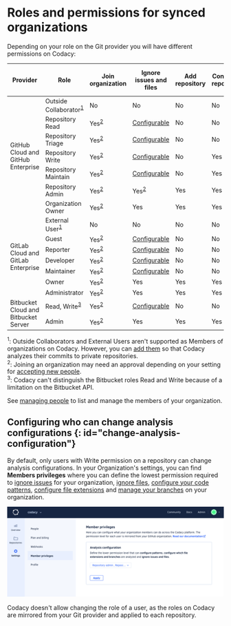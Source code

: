 # Roles and permissions for synced organizations

Depending on your role on the Git provider you will have different permissions on Codacy:

<table>
  <thead>
    <tr>
      <th>Provider</th>
      <th>Role</th>
      <th>Join organization</th>
      <th>Ignore issues and files</th>
      <th>Add repository</th>
      <th>Configure repository</th>
      <th>Configure tools and patterns</th>
      <th>Manage branches</th>
      <th>View repository</th>
      <th>Invite and accept members</th>
      <th>Modify billing</th>
      <th>Configure file extensions</th>
    </tr>
  </thead>
  <tbody>
    <tr>
      <td rowspan="7">GitHub Cloud and GitHub Enterprise</td>
      <td>Outside Collaborator<sup><a href="#note-1">1</a></sup></td>
      <td>No</td>
      <td>No</td>
      <td>No</td>
      <td>No</td>
      <td>No</td>
      <td>No</td>
      <td>No</td>
      <td>No</td>
      <td>No</td>
      <td>No</td>
    </tr>
    <tr>
      <td>Repository Read</td>
      <td>Yes<sup><a href="#note-2">2</a></sup></td>
      <td><a href="#change-analysis-configuration">Configurable</a></td>
      <td>No</td>
      <td>No</td>
      <td><a href="#change-analysis-configuration">Configurable</a></td>
      <td><a href="#change-analysis-configuration">Configurable</a></td>
      <td>Yes</td>
      <td>No</td>
      <td>No</td>
      <td><a href="#change-analysis-configuration">Configurable</a></td>
    </tr>
    <tr>
      <td>Repository Triage</td>
      <td>Yes<sup><a href="#note-2">2</a></sup></td>
      <td><a href="#change-analysis-configuration">Configurable</a></td>
      <td>No</td>
      <td>No</td>
      <td><a href="#change-analysis-configuration">Configurable</a></td>
      <td><a href="#change-analysis-configuration">Configurable</a></td>
      <td>Yes</td>
      <td>No</td>
      <td>No</td>
      <td><a href="#change-analysis-configuration">Configurable</a></td>
    </tr>
    <tr>
      <td>Repository Write</td>
      <td>Yes<sup><a href="#note-2">2</a></sup></td>
      <td><a href="#change-analysis-configuration">Configurable</a></td>
      <td>No</td>
      <td>Yes</td>
      <td><a href="#change-analysis-configuration">Configurable</a></td>
      <td><a href="#change-analysis-configuration">Configurable</a></td>
      <td>Yes</td>
      <td>No</td>
      <td>No</td>
      <td><a href="#change-analysis-configuration">Configurable</a></td>
    </tr>
    <tr>
      <td>Repository Maintain</td>
      <td>Yes<sup><a href="#note-2">2</a></sup></td>
      <td><a href="#change-analysis-configuration">Configurable</a></td>
      <td>No</td>
      <td>Yes</td>
      <td><a href="#change-analysis-configuration">Configurable</a></td>
      <td><a href="#change-analysis-configuration">Configurable</a></td>
      <td>Yes</td>
      <td>No</td>
      <td>No</td>
      <td><a href="#change-analysis-configuration">Configurable</a></td>
    </tr>
    <tr>
      <td>Repository Admin</td>
      <td>Yes<sup><a href="#note-2">2</a></sup></td>
      <td>Yes<sup><a href="#note-2">2</a></sup></td>
      <td>Yes</td>
      <td>Yes</td>
      <td>Yes<sup><a href="#note-2">2</a></sup></td>
      <td>Yes<sup><a href="#note-2">2</a></sup></td>
      <td>Yes</td>
      <td>No</td>
      <td>No</td>
      <td>Yes<sup><a href="#note-2">2</a></sup></td>
    </tr>
    <tr>
      <td>Organization Owner</td>
      <td>Yes<sup><a href="#note-2">2</a></sup></td>
      <td>Yes</td>
      <td>Yes</td>
      <td>Yes</td>
      <td>Yes<sup><a href="#note-2">2</a></sup></td>
      <td>Yes<sup><a href="#note-2">2</a></sup></td>
      <td>Yes</td>
      <td>Yes</td>
      <td>Yes</td>
      <td>Yes<sup><a href="#note-2">2</a></sup></td>
    </tr>
    <tr>
      <td rowspan="7">GitLab Cloud and GitLab Enterprise</td>
      <td>External User<sup><a href="#note-1">1</a></sup></td>
      <td>No</td>
      <td>No</td>
      <td>No</td>
      <td>No</td>
      <td>No</td>
      <td>No</td>
      <td>No</td>
      <td>No</td>
      <td>No</td>
      <td>No</td>
    </tr>
    <tr>
      <td><span>Guest</span></td>
      <td>Yes<sup><a href="#note-2">2</a></sup></td>
      <td><a href="#change-analysis-configuration">Configurable</a></td>
      <td>No</td>
      <td>No</td>
      <td><a href="#change-analysis-configuration">Configurable</a></td>
      <td><a href="#change-analysis-configuration">Configurable</a></td>
      <td>Yes</td>
      <td>No</td>
      <td>No</td>
      <td><a href="#change-analysis-configuration">Configurable</a></td>
    </tr>
    <tr>
      <td><span>Reporter</span></td>
      <td>Yes<sup><a href="#note-2">2</a></sup></td>
      <td><a href="#change-analysis-configuration">Configurable</a></td>
      <td>No</td>
      <td>No</td>
      <td><a href="#change-analysis-configuration">Configurable</a></td>
      <td><a href="#change-analysis-configuration">Configurable</a></td>
      <td>Yes</td>
      <td>No</td>
      <td>No</td>
      <td><a href="#change-analysis-configuration">Configurable</a></td>
    </tr>
    <tr>
      <td><span>Developer</span></td>
      <td>Yes<sup><a href="#note-2">2</a></sup></td>
      <td><a href="#change-analysis-configuration">Configurable</a></td>
      <td>No</td>
      <td>No</td>
      <td><a href="#change-analysis-configuration">Configurable</a></td>
      <td><a href="#change-analysis-configuration">Configurable</a></td>
      <td>Yes</td>
      <td>No</td>
      <td>No</td>
      <td><a href="#change-analysis-configuration">Configurable</a></td>
    </tr>
    <tr>
      <td><span>Maintainer</span></td>
      <td>Yes<sup><a href="#note-2">2</a></sup></td>
      <td><a href="#change-analysis-configuration">Configurable</a></td>
      <td>No</td>
      <td>No</td>
      <td><a href="#change-analysis-configuration">Configurable</a></td>
      <td><a href="#change-analysis-configuration">Configurable</a></td>
      <td>Yes</td>
      <td>No</td>
      <td>No</td>
      <td><a href="#change-analysis-configuration">Configurable</a></td>
    </tr>
    <tr>
      <td><span>Owner</span></td>
      <td>Yes<sup><a href="#note-2">2</a></sup></td>
      <td>Yes</td>
      <td>Yes</td>
      <td>Yes</td>
      <td>Yes<sup><a href="#note-2">2</a></sup></td>
      <td>Yes<sup><a href="#note-2">2</a></sup></td>
      <td>Yes</td>
      <td>Yes</td>
      <td>Yes</td>
      <td>Yes<sup><a href="#note-2">2</a></sup></td>
    </tr>
    <tr>
      <td><span>Administrator</span></td>
      <td>Yes<sup><a href="#note-2">2</a></sup></td>
      <td>Yes</td>
      <td>Yes</td>
      <td>Yes</td>
      <td>Yes<sup><a href="#note-2">2</a></sup></td>
      <td>Yes<sup><a href="#note-2">2</a></sup></td>
      <td>Yes</td>
      <td>Yes</td>
      <td>Yes</td>
      <td>Yes<sup><a href="#note-2">2</a></sup></td>
    </tr>
    <tr>
      <td rowspan="2">Bitbucket Cloud and Bitbucket Server</td>
      <td>Read, Write<sup><a href="#note-3">3</a></td>
      <td>Yes<sup><a href="#note-2">2</a></sup></td>
      <td><a href="#change-analysis-configuration">Configurable</a></td>
      <td>No</td>
      <td>No</td>
      <td><a href="#change-analysis-configuration">Configurable</a></td>
      <td><a href="#change-analysis-configuration">Configurable</a></td>
      <td>Yes</td>
      <td>No</td>
      <td>No</td>
      <td><a href="#change-analysis-configuration">Configurable</a></td>
    </tr>
    <tr>
      <td>Admin</td>
      <td>Yes<sup><a href="#note-2">2</a></sup></td>
      <td>Yes</td>
      <td>Yes</td>
      <td>Yes</td>
      <td>Yes<sup><a href="#note-2">2</a></sup></td>
      <td>Yes<sup><a href="#note-2">2</a></sup></td>
      <td>Yes</td>
      <td>Yes</td>
      <td>Yes</td>
      <td>Yes<sup><a href="#note-2">2</a></sup></td>
    </tr>
  </tbody>
</table>

<sup id="note-1">1</sup>: Outside Collaborators and External Users aren't supported as Members of organizations on Codacy. However, you can [add them](managing-people.md#adding-people) so that Codacy analyzes their commits to private repositories.<br/>
<sup id="note-2">2</sup>: Joining an organization may need an approval depending on your setting for [accepting new people](managing-people.md#joining).<br/>
<sup id="note-3">3</sup>: Codacy can't distinguish the Bitbucket roles Read and Write because of a limitation on the Bitbucket API.

See [managing people](managing-people.md) to list and manage the members of your organization.

## Configuring who can change analysis configurations {: id="change-analysis-configuration"}

By default, only users with Write permission on a repository can change analysis configurations. In your Organization's settings, you can find **Members privileges** where you can define the lowest permission required to [ignore issues](../repositories/issues.md#ignoring-and-managing-issues) for your organization, [ignore files](../repositories-configure/ignoring-files.md), [configure your code patterns](../repositories-configure/code-patterns.md), [configure file extensions](../repositories-configure/file-extensions.md) and [manage your branches](../repositories-configure/managing-branches.md) on your organization.

![Configuring who can change analysis configurations](images/analysis-configuration.png)

Codacy doesn't allow changing the role of a user, as the roles on Codacy are mirrored from your Git provider and applied to each repository.
